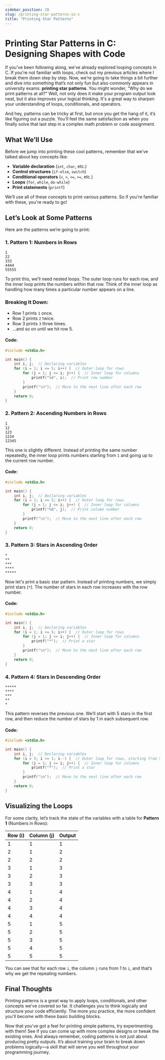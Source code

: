 ```yaml
---
sidebar_position: 28
slug: /printing-star-patterns-in-c
title: "Printing Star Patterns"
---
```


# Printing Star Patterns in C: Designing Shapes with Code

If you've been following along, we’ve already explored looping concepts in C. If you're not familiar with loops, check out my previous articles where I break them down step by step. Now, we're going to take things a bit further and dive into something that’s not only fun but also commonly appears in university exams: **printing star patterns**. You might wonder, “Why do we print patterns at all?” Well, not only does it make your program output look neat, but it also improves your logical thinking. It's a great way to sharpen your understanding of loops, conditionals, and operators.

And hey, patterns can be tricky at first, but once you get the hang of it, it’s like figuring out a puzzle. You’ll feel the same satisfaction as when you finally solve that last step in a complex math problem or code assignment.

## What We’ll Use

Before we jump into printing these cool patterns, remember that we’ve talked about key concepts like:

- **Variable declaration** (`int`, `char`, etc.)
- **Control structures** (`if-else`, `switch`)
- **Conditional operators** (`<`, `>`, `<=`, `>=`, etc.)
- **Loops** (`for`, `while`, `do-while`)
- **Print statements** (`printf`)

We’ll use all of these concepts to print various patterns. So if you're familiar with these, you're ready to go!

## Let’s Look at Some Patterns

Here are the patterns we’re going to print:

### 1. Pattern 1: Numbers in Rows

```
1
22
333
4444
55555
```

To print this, we’ll need nested loops. The outer loop runs for each row, and the inner loop prints the numbers within that row. Think of the inner loop as handling how many times a particular number appears on a line.

### Breaking It Down:

- Row 1 prints `1` once.
- Row 2 prints `2` twice.
- Row 3 prints `3` three times.
- …and so on until we hit row 5.

#### Code:

```c
#include <stdio.h>

int main() {
    int i, j;  // Declaring variables
    for (i = 1; i <= 5; i++) {  // Outer loop for rows
        for (j = 1; j <= i; j++) {  // Inner loop for columns
            printf("%d", i);  // Print row number
        }
        printf("\n");  // Move to the next line after each row
    }
    return 0;
}
```

### 2. Pattern 2: Ascending Numbers in Rows

```
1
12
123
1234
12345
```

This one is slightly different. Instead of printing the same number repeatedly, the inner loop prints numbers starting from `1` and going up to the current row number.

#### Code:

```c
#include <stdio.h>

int main() {
    int i, j;  // Declaring variables
    for (i = 1; i <= 5; i++) {  // Outer loop for rows
        for (j = 1; j <= i; j++) {  // Inner loop for columns
            printf("%d", j);  // Print column number
        }
        printf("\n");  // Move to the next line after each row
    }
    return 0;
}
```

### 3. Pattern 3: Stars in Ascending Order

```
*
**
***
****
*****
```

Now let's print a basic star pattern. Instead of printing numbers, we simply print stars (`*`). The number of stars in each row increases with the row number.

#### Code:

```c
#include <stdio.h>

int main() {
    int i, j;  // Declaring variables
    for (i = 1; i <= 5; i++) {  // Outer loop for rows
        for (j = 1; j <= i; j++) {  // Inner loop for columns
            printf("*");  // Print a star
        }
        printf("\n");  // Move to the next line after each row
    }
    return 0;
}
```

### 4. Pattern 4: Stars in Descending Order

```
*****
****
***
**
*
```

This pattern reverses the previous one. We’ll start with 5 stars in the first row, and then reduce the number of stars by 1 in each subsequent row.

#### Code:

```c
#include <stdio.h>

int main() {
    int i, j;  // Declaring variables
    for (i = 5; i >= 1; i--) {  // Outer loop for rows, starting from 5
        for (j = 1; j <= i; j++) {  // Inner loop for columns
            printf("*");  // Print a star
        }
        printf("\n");  // Move to the next line after each row
    }
    return 0;
}
```

## Visualizing the Loops

For some clarity, let’s track the state of the variables with a table for **Pattern 1** (Numbers in Rows):

| Row (i) | Column (j) | Output |
| ------- | ---------- | ------ |
| 1       | 1          | 1      |
| 2       | 1          | 2      |
| 2       | 2          | 2      |
| 3       | 1          | 3      |
| 3       | 2          | 3      |
| 3       | 3          | 3      |
| 4       | 1          | 4      |
| 4       | 2          | 4      |
| 4       | 3          | 4      |
| 4       | 4          | 4      |
| 5       | 1          | 5      |
| 5       | 2          | 5      |
| 5       | 3          | 5      |
| 5       | 4          | 5      |
| 5       | 5          | 5      |

You can see that for each row `i`, the column `j` runs from 1 to `i`, and that’s why we get the repeating numbers.

## Final Thoughts

Printing patterns is a great way to apply loops, conditionals, and other concepts we’ve covered so far. It challenges you to think logically and structure your code efficiently. The more you practice, the more confident you'll become with these basic building blocks.

Now that you've got a feel for printing simple patterns, try experimenting with them! See if you can come up with more complex designs or tweak the existing ones. And always remember, coding patterns is not just about producing pretty outputs. It’s about training your brain to break down problems logically—a skill that will serve you well throughout your programming journey.

